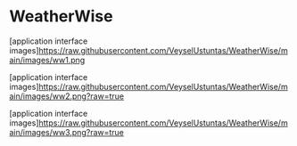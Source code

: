 # WeatherWise


[application interface images]https://raw.githubusercontent.com/VeyselUstuntas/WeatherWise/main/images/ww1.png


[application interface images]https://raw.githubusercontent.com/VeyselUstuntas/WeatherWise/main/images/ww2.png?raw=true


[application interface images]https://raw.githubusercontent.com/VeyselUstuntas/WeatherWise/main/images/ww3.png?raw=true

 

